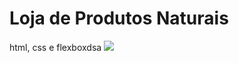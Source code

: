 # Loja de Produtos Naturais

html, css e flexboxdsa
<img src="https://github.com/dieegobs/loja-de-produtos-naturais/blob/main/images/Site.png?raw=true"/>
